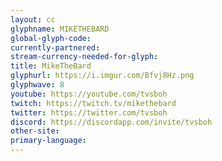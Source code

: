 ```yaml
---
layout: cc
glyphname: MIKETHEBARD
global-glyph-code: 
currently-partnered: 
stream-currency-needed-for-glyph: 
title: MikeTheBard
glyphurl: https://i.imgur.com/Bfvj8Hz.png
glyphwave: 8
youtube: https://youtube.com/tvsboh
twitch: https://twitch.tv/mikethebard
twitter: https://twitter.com/tvsboh
discord: https://discordapp.com/invite/tvsboh
other-site: 
primary-language: 
---
```



